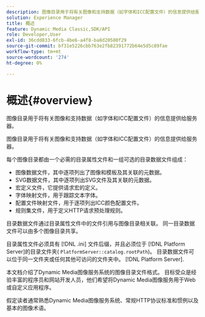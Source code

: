 ```yaml
---
description: 图像目录用于将有关图像和支持数据（如字体和ICC配置文件）的信息提供给服务器。
solution: Experience Manager
title: 概述
feature: Dynamic Media Classic,SDK/API
role: Developer,User
exl-id: 36cdd833-6fcb-4be6-a4f8-ba8d20580f29
source-git-commit: bf31e5226cbb763e2fb82391772b64e5d5c89fae
workflow-type: tm+mt
source-wordcount: '274'
ht-degree: 0%

---
```


# 概述{#overview}

图像目录用于将有关图像和支持数据（如字体和ICC配置文件）的信息提供给服务器。

图像目录用于将有关图像和支持数据（如字体和ICC配置文件）的信息提供给服务器。

每个图像目录都由一个必需的目录属性文件和一组可选的目录数据文件组成：

* 图像数据文件，其中逐项列出了图像和模板及其关联的元数据。
* SVG数据文件，其中逐项列出SVG文件及其关联的元数据。
* 宏定义文件，它提供请求宏的定义。
* 字体映射文件，用于跟踪文本字体。
* 配置文件映射文件，用于逐项列出ICC颜色配置文件。
* 规则集文件，用于定义HTTP请求预处理规则。

目录数据文件通过目录属性文件中的文件引用与图像目录相关联。 同一目录数据文件可以由多个图像目录共享。

目录属性文件必须具有 [!DNL .ini] 文件后缀，并且必须位于 [!DNL Platform Server]的目录文件夹( `PlatformServer::catalog.rootPath`)。 目录数据文件可以位于同一文件夹或任何其他可访问的文件夹中。 [!DNL Platform Server].

本文档介绍了Dynamic Media图像服务系统的图像目录文件格式。 目标受众是经验丰富的程序员和网站开发人员，他们希望将Dynamic Media图像服务用于Web或自定义应用程序。

假定读者通常熟悉Dynamic Media图像服务系统、常规HTTP协议标准和惯例以及基本的图像术语。
